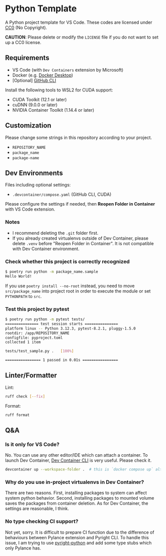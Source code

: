 # Python Template

A Python project template for VS Code. These codes are licensed under [CC0](https://creativecommons.org/publicdomain/zero/1.0/) (No Copyright).

**CAUTION**: Please delete or modify the `LICENSE` file if you do not want to set up a CC0 license.

## Requirements

- VS Code (with `Dev Containers` extension by Microsoft)
- Docker (e.g. [Docker Desktop](https://www.docker.com/products/docker-desktop/))
- \[Optional\] [GitHub CLI](https://cli.github.com/)

Install the following tools to WSL2 for CUDA support:

- CUDA Toolkit (12.1 or later)
- cuDNN (9.0.0 or later)
- NVIDIA Container Toolkit (1.14.4 or later)

## Customization

Please change some strings in this repository according to your project.

- `REPOSITORY_NAME`
- `package_name`
- `package-name`

## Dev Environments

Files including optional settings:

- `.devcontainer/compose.yaml` (GitHub CLI, CUDA)

Please configure the settings if needed, then **Reopen Folder in Container** with VS Code extension.

### Notes

- I recommend deleting the `.git` folder first.
- If you already created virtualenvs outside of Dev Container, please delete `.venv` before "Reopen Folder in Container". It is not compatible with Dev Container environment.

### Check whether this project is correctly recognized

```sh
$ poetry run python -m package_name.sample
Hello World!
```

If you use `poetry install --no-root` instead, you need to move `src/package_name` into project root in order to execute the module or set `PYTHONPATH` to `src`.

### Test this project by pytest

```sh
$ poetry run python -m pytest tests/
=============== test session starts ===============
platform linux -- Python 3.12.3, pytest-8.2.1, pluggy-1.5.0
rootdir: /app/REPOSITORY_NAME
configfile: pyproject.toml
collected 1 item

tests/test_sample.py .   [100%]

================ 1 passed in 0.01s ================
```

## Linter/Formatter

Lint:

```sh
ruff check [--fix]
```

Format:

```sh
ruff format
```

## Q&A

### Is it only for VS Code?

No. You can use any other editor/IDE which can attach a container. To launch Dev Container, [Dev Container CLI](https://github.com/devcontainers/cli) is very useful. Please check it.

```sh
devcontainer up --workspace-folder .  # this is `docker compose up` alternative
```

### Why do you use in-project virtualenvs in Dev Container?

There are two reasons. First, installing packages to system can affect system python behavior. Second, installing packages to mounted volume saves the packages from container deletion. As for Dev Container, the settings are reasonable, I think.

### No type checking CI support?

Not yet, sorry. It is difficult to prepare CI function due to the difference of behaviours between Pylance extension and Pyright CLI. To handle this issue, I am trying to use [pyright-python](https://github.com/RobertCraigie/pyright-python) and add some type stubs which only Pylance has.
